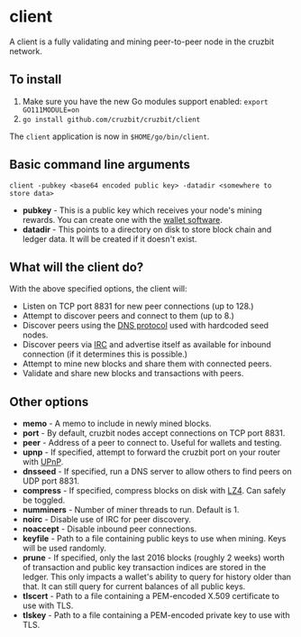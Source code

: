 # client

A client is a fully validating and mining peer-to-peer node in the cruzbit network.

## To install

1. Make sure you have the new Go modules support enabled: `export GO111MODULE=on`
2. `go install github.com/cruzbit/cruzbit/client`

The `client` application is now in `$HOME/go/bin/client`.

## Basic command line arguments

`client -pubkey <base64 encoded public key> -datadir <somewhere to store data>`

- **pubkey** - This is a public key which receives your node's mining rewards. You can create one with the [wallet software](https://github.com/cruzbit/cruzbit/tree/master/wallet).
- **datadir** - This points to a directory on disk to store block chain and ledger data. It will be created if it doesn't exist.

## What will the client do?

With the above specified options, the client will: 

- Listen on TCP port 8831 for new peer connections (up to 128.)
- Attempt to discover peers and connect to them (up to 8.)
- Discover peers using the [DNS protocol](https://en.wikipedia.org/wiki/Domain_Name_System) used with hardcoded seed nodes.
- Discover peers via [IRC](https://en.wikipedia.org/wiki/Internet_Relay_Chat) and advertise itself as available for inbound connection (if it determines this is possible.)
- Attempt to mine new blocks and share them with connected peers.
- Validate and share new blocks and transactions with peers.

## Other options
- **memo** - A memo to include in newly mined blocks.
- **port** - By default, cruzbit nodes accept connections on TCP port 8831.
- **peer** - Address of a peer to connect to. Useful for wallets and testing.
- **upnp** - If specified, attempt to forward the cruzbit port on your router with [UPnP](https://en.wikipedia.org/wiki/Universal_Plug_and_Play).
- **dnsseed** - If specified, run a DNS server to allow others to find peers on UDP port 8831.
- **compress** - If specified, compress blocks on disk with [LZ4](https://en.wikipedia.org/wiki/LZ4_(compression_algorithm)). Can safely be toggled.
- **numminers** - Number of miner threads to run. Default is 1.
- **noirc** - Disable use of IRC for peer discovery.
- **noaccept** - Disable inbound peer connections.
- **keyfile** - Path to a file containing public keys to use when mining. Keys will be used randomly.
- **prune** - If specified, only the last 2016 blocks (roughly 2 weeks) worth of transaction and public key transaction indices are stored in the ledger. This only impacts a wallet's ability to query for history older than that. It can still query for current balances of all public keys.
- **tlscert** - Path to a file containing a PEM-encoded X.509 certificate to use with TLS.
- **tlskey** - Path to a file containing a PEM-encoded private key to use with TLS.
